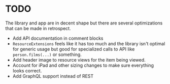 # TODO

The library and app are in decent shape but there are several optimizations that can be made in retrospect.

- Add API documentation in comment blocks
- `ResourceExtensions` feels like it has too much and the library isn't optimal for generic usage but good for specialized calls to API like `person.films(...)` or something.
- Add header image to resource views for the item being viewed.
- Account for iPad and other sizing changes to make sure everything looks correct.
- Add GraphQL support instead of REST
